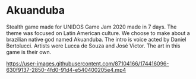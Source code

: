 # Akuanduba
Stealth game made for UNIDOS Game Jam 2020 made in 7 days. The theme was focused on Latin American culture.
We choose to make about a brazilian native god named Akuanduba.
The intro is voice acted by Daniel Bertolucci.
Artists were Lucca de Souza and José Victor. The art in this game is their own.



https://user-images.githubusercontent.com/87104166/174416096-630f9137-2850-4fd0-91d4-e540400205e4.mp4

